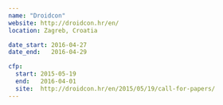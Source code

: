 ```yaml
---
name: "Droidcon"
website: http://droidcon.hr/en/
location: Zagreb, Croatia

date_start: 2016-04-27
date_end:   2016-04-29

cfp:
  start: 2015-05-19
  end:   2016-04-01
  site:  http://droidcon.hr/en/2015/05/19/call-for-papers/
---
```

